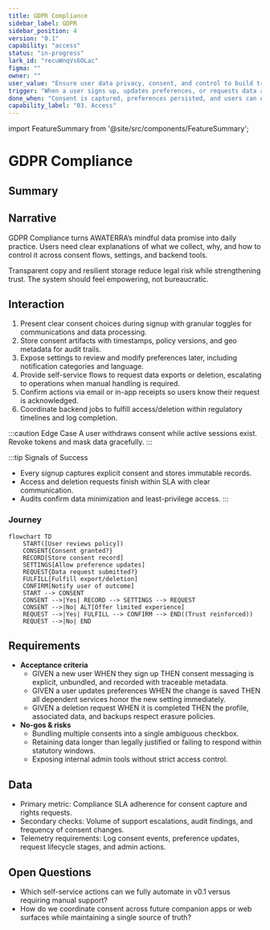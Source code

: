 ```yaml
---
title: GDPR Compliance
sidebar_label: GDPR
sidebar_position: 4
version: "0.1"
capability: "access"
status: "in-progress"
lark_id: "recuWnqVs6OLac"
figma: ""
owner: ""
user_value: "Ensure user data privacy, consent, and control to build trust"
trigger: "When a user signs up, updates preferences, or requests data actions"
done_when: "Consent is captured, preferences persisted, and users can exercise rights securely"
capability_label: "03. Access"
---
```


import FeatureSummary from '@site/src/components/FeatureSummary';

# GDPR Compliance

## Summary

<FeatureSummary />

## Narrative
GDPR Compliance turns AWATERRA’s mindful data promise into daily practice. Users need clear explanations of what we collect, why, and how to control it across consent flows, settings, and backend tools.

Transparent copy and resilient storage reduce legal risk while strengthening trust. The system should feel empowering, not bureaucratic.

## Interaction
1. Present clear consent choices during signup with granular toggles for communications and data processing.
2. Store consent artifacts with timestamps, policy versions, and geo metadata for audit trails.
3. Expose settings to review and modify preferences later, including notification categories and language.
4. Provide self-service flows to request data exports or deletion, escalating to operations when manual handling is required.
5. Confirm actions via email or in-app receipts so users know their request is acknowledged.
6. Coordinate backend jobs to fulfill access/deletion within regulatory timelines and log completion.

:::caution Edge Case
A user withdraws consent while active sessions exist. Revoke tokens and mask data gracefully.
:::

:::tip Signals of Success
- Every signup captures explicit consent and stores immutable records.
- Access and deletion requests finish within SLA with clear communication.
- Audits confirm data minimization and least-privilege access.
:::

### Journey

```mermaid
flowchart TD
    START([User reviews policy])
    CONSENT{Consent granted?}
    RECORD[Store consent record]
    SETTINGS[Allow preference updates]
    REQUEST{Data request submitted?}
    FULFILL[Fulfill export/deletion]
    CONFIRM[Notify user of outcome]
    START --> CONSENT
    CONSENT -->|Yes| RECORD --> SETTINGS --> REQUEST
    CONSENT -->|No| ALT[Offer limited experience]
    REQUEST -->|Yes| FULFILL --> CONFIRM --> END((Trust reinforced))
    REQUEST -->|No| END
```

## Requirements
- **Acceptance criteria**
  - GIVEN a new user WHEN they sign up THEN consent messaging is explicit, unbundled, and recorded with traceable metadata.
  - GIVEN a user updates preferences WHEN the change is saved THEN all dependent services honor the new setting immediately.
  - GIVEN a deletion request WHEN it is completed THEN the profile, associated data, and backups respect erasure policies.
- **No-gos & risks**
  - Bundling multiple consents into a single ambiguous checkbox.
  - Retaining data longer than legally justified or failing to respond within statutory windows.
  - Exposing internal admin tools without strict access control.

## Data
- Primary metric: Compliance SLA adherence for consent capture and rights requests.
- Secondary checks: Volume of support escalations, audit findings, and frequency of consent changes.
- Telemetry requirements: Log consent events, preference updates, request lifecycle stages, and admin actions.

## Open Questions
- Which self-service actions can we fully automate in v0.1 versus requiring manual support?
- How do we coordinate consent across future companion apps or web surfaces while maintaining a single source of truth?
